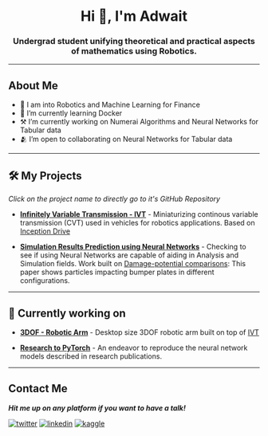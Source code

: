<h1 align="center">Hi 👋, I'm Adwait</h1>
<h3 align="center">Undergrad student unifying theoretical and practical aspects of mathematics using Robotics.</h3>

---
## About Me
- 🔭 I am into Robotics and Machine Learning for Finance
- 🌱 I’m currently learning Docker
- ⚒️ I’m currently working on Numerai Algorithms and Neural Networks for Tabular data
- 🫂 I’m open to collaborating on Neural Networks for Tabular data
<!-- - ⚡ Fun fact: Facts are fun -->

---

## 🛠 My Projects

*Click on the project name to directly go to it's GitHub Repository*

- **[Infinitely Variable Transmission - IVT](https://github.com/AZarbade/infinitelyVariableTransmission_IVT)** - Miniaturizing continous variable transmission (CVT) used in vehicles for robotics applications. Based on [Inception Drive](https://spectrum.ieee.org/inception-drive-a-compact-infinitely-variable-transmission-for-robotics)

- **[Simulation Results Prediction using Neural Networks](https://github.com/AZarbade/Simulation_Prediction_ANN)** - Checking to see if using Neural Networks are capable of aiding in Analysis and Simulation fields. Work built on [Damage-potential comparisons](https://www.sciencedirect.com/science/article/abs/pii/S0734743X06001965): This paper shows particles impacting bumper plates in different configurations.

---

## 💪 Currently working on

- **[3DOF - Robotic Arm](LINK)** - Desktop size 3DOF robotic arm built on top of [IVT](https://github.com/AZarbade/infinitelyVariableTransmission_IVT)

- **[Research to PyTorch](https://github.com/AZarbade/pytorch_paperImplementations)** - An endeavor to reproduce the neural network models described in research publications.

---
## Contact Me

***Hit me up on any platform if you want to have a talk!***

<a href="mailto:anzarbade@gmail.com" target="_blank"><img src="https://img.shields.io/badge/Gmail-D14836?style=for-the-badge&logo=gmail&logoColor=white" alt="twitter"></a>
<a href="https://www.linkedin.com/in/adwait-zarbade-5a9a40210/" target="_blank"><img src="https://img.shields.io/badge/LinkedIn-0077B5?style=for-the-badge&logo=linkedin&logoColor=white" alt="linkedin"></a>
<a href="https://www.kaggle.com/adwaitzarbade" target="_blank"><img src="https://img.shields.io/badge/Kaggle-20BEFF?style=for-the-badge&logo=Kaggle&logoColor=white" alt="kaggle"></a>
